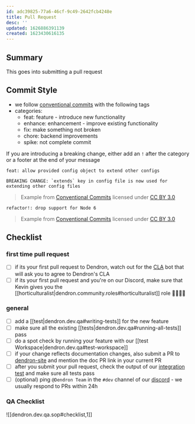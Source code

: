```yaml
---
id: adc39825-77a6-46cf-9c49-2642fcb4248e
title: Pull Request
desc: ''
updated: 1626886391139
created: 1623430616135
---
```


## Summary

This goes into submitting a pull request

## Commit Style

- we follow [conventional commits](https://www.conventionalcommits.org/en/v1.0.0/) with the following tags
- categories:
  - feat: feature - introduce new functionality
  - enhance: enhancement - improve existing functionality
  - fix: make something not broken
  - chore: backend improvements
  - spike: not complete commit
 
If you are introducing a breaking change, either add an `!` after the category or a footer at the end of your message

```
feat: allow provided config object to extend other configs

BREAKING CHANGE: `extends` key in config file is now used for extending other config files
```
> Example from [Conventional Commits](https://www.conventionalcommits.org/en/v1.0.0/) licensed under [CC BY 3.0](https://creativecommons.org/licenses/by/3.0/)

```
refactor!: drop support for Node 6
```
> Example from [Conventional Commits](https://www.conventionalcommits.org/en/v1.0.0/) licensed under [CC BY 3.0](https://creativecommons.org/licenses/by/3.0/)

## Checklist

### first time pull request
- [ ] if its your first pull request to Dendron, watch out for the [CLA](https://en.wikipedia.org/wiki/Contributor_License_Agreement) bot that will ask you to agree to Dendron's CLA
- [ ] if its your first pull request and you're on our Discord, make sure that Kevin gives you the [[horticulturalist|dendron.community.roles#horticulturalist]] role  👨‍🌾👩‍🌾

### general
- [ ] add a [[test|dendron.dev.qa#writing-tests]] for the new feature
- [ ] make sure all the existing [[tests|dendron.dev.qa#running-all-tests]] pass
- [ ] do a spot check by running your feature with our [[test Workspace|dendron.dev.qa#test-workspace]]
- [ ] if your change reflects documentation changes, also submit a PR to [dendron-site](https://github.com/dendronhq/dendron-site) and mention the doc PR link in your current PR
- [ ] after you submit your pull request, check the output of our [integration test](https://github.com/dendronhq/dendron/actions) and make sure all tests pass
- [ ] (optional) ping `@Dendron Team` in the `#dev` channel of our [discord](https://discord.gg/AE3NRw9) - we usually respond to PRs within 24h

### QA Checklist
![[dendron.dev.qa.sop#checklist,1]]